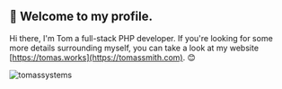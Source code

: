 ## 👋 Welcome to my profile.
Hi there, I'm Tom a full-stack PHP developer. If you're looking for some more details surrounding myself, you can take a look at my website [https://tomas.works](https://tomassmith.com). 😊

<p><img align="center" src="https://github-readme-streak-stats.herokuapp.com/?user=tomassystems&" alt="tomassystems" /></p>
